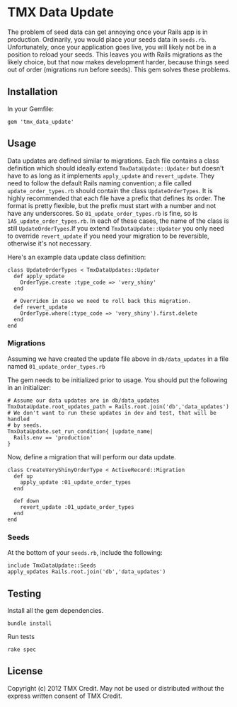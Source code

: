 # TMX Data Update

The problem of seed data can get annoying once your Rails app is in production.
Ordinarily, you would place your seeds data in `seeds.rb`.  Unfortunately, once
your application goes live, you will likely not be in a position to reload your
seeds.  This leaves you with Rails migrations as the likely choice, but
that now makes development harder, because things seed out of order (migrations
run before seeds).  This gem solves these problems.

## Installation

In your Gemfile:

    gem 'tmx_data_update'

## Usage

Data updates are defined similar to migrations.  Each file contains a class
definition which should ideally extend `TmxDataUpdate::Updater` but doesn't have
to as long as it implements `apply_update` and `revert_update`.   They need to
follow the default Rails naming convention; a file called
`update_order_types.rb` should contain the class `UpdateOrderTypes`.  It is
highly recommended that each file have a prefix that defines its order.  The
format is pretty flexible, but the prefix must start with a number and not have
any underscores.  So `01_update_order_types.rb` is fine, so is
`1A5_update_order_types.rb`.  In each of these cases, the name of the class is
still `UpdateOrderTypes`.If you extend `TmxDataUpdate::Updater` you only need to
override `revert_update` if you need your migration to be reversible, otherwise
it's not necessary.

Here's an example data update class definition:

    class UpdateOrderTypes < TmxDataUpdates::Updater
      def apply_update
        OrderType.create :type_code => 'very_shiny'
      end

      # Overriden in case we need to roll back this migration.
      def revert_update
        OrderType.where(:type_code => 'very_shiny').first.delete
      end
    end

### Migrations

Assuming we have created the update file above in `db/data_updates` in a
file named `01_update_order_types.rb`

The gem needs to be initialized prior to usage.  You should put the following in
an initializer:

    # Assume our data updates are in db/data_updates
    TmxDataUpdate.root_updates_path = Rails.root.join('db','data_updates')
    # We don't want to run these updates in dev and test, that will be handled
    # by seeds.
    TmxDataUpdate.set_run_condition{ |update_name|
      Rails.env == 'production'
    }

Now, define a migration that will perform our data update.

    class CreateVeryShinyOrderType < ActiveRecord::Migration
      def up
        apply_update :01_update_order_types
      end

      def down
        revert_update :01_update_order_types
      end
    end

### Seeds

At the bottom of your `seeds.rb`, include the following:

    include TmxDataUpdate::Seeds
    apply_updates Rails.root.join('db','data_updates')

## Testing

Install all the gem dependencies.

    bundle install

Run tests

    rake spec

## License

Copyright (c) 2012 TMX Credit.
May not be used or distributed without the express written consent of TMX Credit.